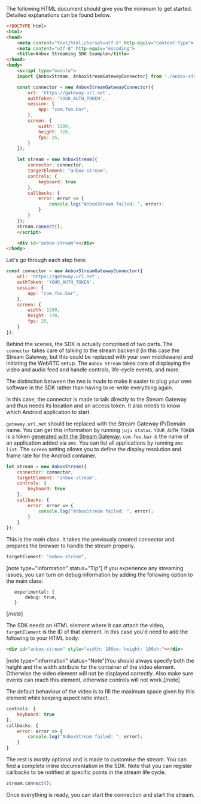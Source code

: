 The following HTML document should give you the minimum to get started.
Detailed explanations can be found below.

```html
<!DOCTYPE html>
<html>
<head>
    <meta content="text/html;charset=utf-8" http-equiv="Content-Type">
    <meta content="utf-8" http-equiv="encoding">
    <title>Anbox Streaming SDK Example</title>
</head>
<body>
    <script type="module">
    import {AnboxStream, AnboxStreamGatewayConnector} from './anbox-stream-sdk.js';

    const connector = new AnboxStreamGatewayConnector({
        url: 'https://gateway.url.net',
        authToken: 'YOUR_AUTH_TOKEN',
        session: {
            app: "com.foo.bar",
        },
        screen: {
            width: 1280,
            height: 720,
            fps: 25,
        }
    });

    let stream = new AnboxStream({
        connector: connector,
        targetElement: "anbox-stream",
        controls: {
            keyboard: true
        },
        callbacks: {
            error: error => {
                console.log("AnboxStream failed: ", error);
            }
        }
    });
    stream.connect();
    </script>

    <div id="anbox-stream"></div>
</body>
```

Let's go through each step here:

```javascript
const connector = new AnboxStreamGatewayConnector({
    url: 'https://gateway.url.net',
    authToken: 'YOUR_AUTH_TOKEN',
    session: {
        app: "com.foo.bar",
    },
    screen: {
        width: 1280,
        height: 720,
        fps: 25,
    }
});
```

Behind the scenes, the SDK is actually comprised of two parts. The `connector` takes care of talking to the stream backend (in this case the Stream Gateway, but this could be replaced with your own middleware) and initiating the WebRTC setup.
The `Anbox Stream` takes care of displaying the video and audio feed and handle controls, life-cycle events, and more.

The distinction between the two is made to make it easier to plug your own software in the SDK rather than having to re-write everything again.

In this case, the connector is made to talk directly to the Stream Gateway and thus needs its location and an access token. It also needs to know which Android application to start.

`gateway.url.net` should be replaced with the Stream Gateway IP/Domain name. You can get this information by running `juju status`.
`YOUR_AUTH_TOKEN` is a token [generated with the Stream Gateway](https://discourse.ubuntu.com/t/managing-stream-gateway-access/17784).
`com.foo.bar` is the name of an application added via `ams`. You can list all applications by running `amc list`.
The `screen` setting allows you to define the display resolution and frame rate for the Android container.

```javascript
let stream = new AnboxStream({
    connector: connector,
    targetElement: "anbox-stream",
    controls: {
        keyboard: true
    },
    callbacks: {
        error: error => {
            console.log("AnboxStream failed: ", error);
        }
    }
});
```

This is the *main* class. It takes the previously created connector and prepares the browser to handle the stream properly.

```javascript
targetElement: "anbox-stream",
```

[note type="information" status="Tip"]
If you experience any streaming issues, you can turn on debug information by adding the following option to the main class:
```
   experimental: {
       debug: true,
   }
```
[/note]

The SDK needs an HTML element where it can attach the video, `targetElement` is the ID of that element.
In this case you'd need to add the following to your HTML body:

```html
<div id="anbox-stream" style="width: 100vw; height: 100vh;"></div>
```

[note type="information" status="Note"]You should always specify both the height and the width attribute for the container of the video element. Otherwise the video element will not be displayed correctly. Also make sure events can reach this element, otherwise controls will not work.[/note]

The default behaviour of the video is to fill the maximum space given by this element while keeping aspect ratio intact.

```javascript
controls: {
    keyboard: true
},
callbacks: {
    error: error => {
        console.log("AnboxStream failed: ", error);
    }
}
```

The rest is mostly optional and is made to customise the stream. You can find a complete inline documentation in the SDK.
Note that you can register callbacks to be notified at specific points in the stream life cycle.

```javascript
stream.connect();
```

Once everything is ready, you can start the connection and start the stream.
